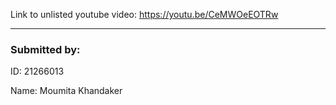 Link to unlisted youtube video:
https://youtu.be/CeMWOeEOTRw

---
### Submitted by:


ID: 21266013 

Name: Moumita Khandaker